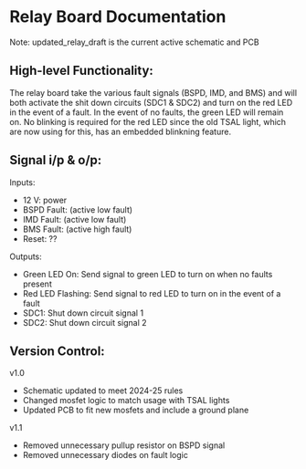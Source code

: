 # Relay Board Documentation

Note: updated_relay_draft is the current active schematic and PCB

## High-level Functionality:

The relay board take the various fault signals (BSPD, IMD, and BMS) and will both activate the shit down circuits (SDC1 & SDC2) and turn on the red LED in the event of a fault. In the event of no faults, the green LED will remain on. No blinking is required for the red LED since the old TSAL light, which are now using for this, has an embedded blinkning feature.

## Signal i/p & o/p:

Inputs:

 - 12 V: power
 - BSPD Fault: (active low fault)
 - IMD Fault: (active low fault)
 - BMS Fault: (active high fault)
 - Reset: ??

Outputs:

 - Green LED On: Send signal to green LED to turn on when no faults present
 - Red LED Flashing: Send signal to red LED to turn on in the event of a fault
 - SDC1: Shut down circuit signal 1
 - SDC2: Shut down circuit signal 2

## Version Control:
v1.0

 - Schematic updated to meet 2024-25 rules
 - Changed mosfet logic to match usage with TSAL lights
 - Updated PCB to fit new mosfets and include a ground plane

 v1.1
 - Removed unnecessary pullup resistor on BSPD signal
 - Removed unnecessary diodes on fault logic
